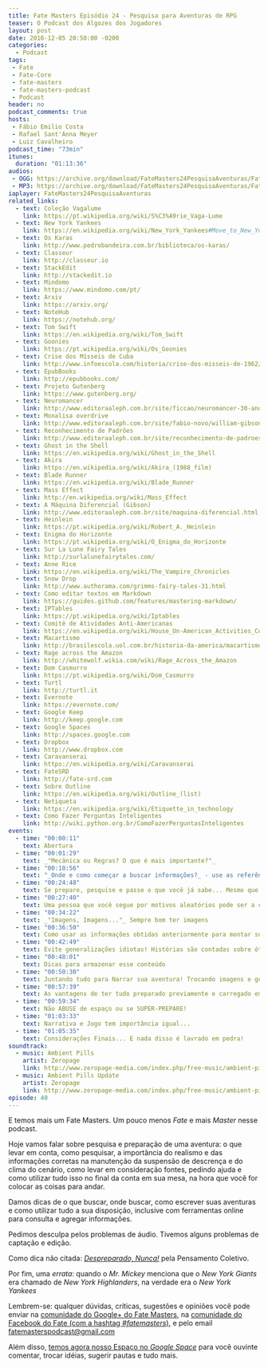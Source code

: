 ```yaml
---
title: Fate Masters Episódio 24 - Pesquisa para Aventuras de RPG
teaser: O Podcast dos Algozes dos Jogadores
layout: post
date: 2016-12-05 20:50:00 -0200
categories:
  - Podcast
tags:
 - Fate
 - Fate-Core
 - fate-masters
 - fate-masters-podcast
 - Podcast
header: no
podcast_comments: true 
hosts:
 - Fábio Emilio Costa
 - Rafael Sant'Anna Meyer
 - Luiz Cavalheiro
podcast_time: "73min"
itunes:
  duration: "01:13:36"
audios:
 - OGG: https://archive.org/download/FateMasters24PesquisaAventuras/FateMasters24-PesquisaAventuras.ogg 
 - MP3: https://archive.org/download/FateMasters24PesquisaAventuras/FateMasters24-PesquisaAventuras.mp3
iaplayer: FateMasters24PesquisaAventuras
related_links:
  - text: Coleção Vagalume
    link: https://pt.wikipedia.org/wiki/S%C3%A9rie_Vaga-Lume
  - text: New York Yankees
    link: https://en.wikipedia.org/wiki/New_York_Yankees#Move_to_New_York:_the_Highlanders_years_.281903.E2.80.931912.29
  - text: Os Karas
    link: http://www.pedrobandeira.com.br/biblioteca/os-karas/
  - text: Classeur
    link: http://classeur.io
  - text: StackEdit
    link: http://stackedit.io
  - text: Mindomo
    link: https://www.mindomo.com/pt/
  - text: Arxiv
    link: https://arxiv.org/
  - text: NoteHub
    link: https://notehub.org/
  - text: Tom Swift
    link: https://en.wikipedia.org/wiki/Tom_Swift
  - text: Goonies
    link: https://pt.wikipedia.org/wiki/Os_Goonies
  - text: Crise dos Mísseis de Cuba
    link: http://www.infoescola.com/historia/crise-dos-misseis-de-1962/
  - text: EpubBooks
    link: http://epubbooks.com/
  - text: Projeto Gutenberg
    link: https://www.gutenberg.org/
  - text: Neuromancer
    link: http://www.editoraaleph.com.br/site/ficcao/neuromancer-30-anos.html
  - text: Monalisa overdrive
    link: http://www.editoraaleph.com.br/site/fabio-novo/william-gibson/mona-lisa-overdrive.html
  - text: Reconhecimento de Padrões
    link: http://www.editoraaleph.com.br/site/reconhecimento-de-padroes.html
  - text: Ghost in the Shell
    link: https://en.wikipedia.org/wiki/Ghost_in_the_Shell
  - text: Akira
    link: https://en.wikipedia.org/wiki/Akira_(1988_film)
  - text: Blade Runner
    link: https://en.wikipedia.org/wiki/Blade_Runner
  - text: Mass Effect
    link: http://en.wikipedia.org/wiki/Mass_Effect
  - text: A Máquina Diferencial (Gibson)
    link: http://www.editoraaleph.com.br/site/maquina-diferencial.html
  - text: Heinlein
    link: https://pt.wikipedia.org/wiki/Robert_A._Heinlein
  - text: Enigma do Horizonte
    link: https://pt.wikipedia.org/wiki/O_Enigma_do_Horizonte
  - text: Sur La Lune Fairy Tales
    link: http://surlalunefairytales.com/
  - text: Anne Rice
    link: https://en.wikipedia.org/wiki/The_Vampire_Chronicles
  - text: Snow Drop 
    link: http://www.authorama.com/grimms-fairy-tales-31.html
  - text: Como editar textos em Markdown 
    link: https://guides.github.com/features/mastering-markdown/
  - text: IPTables
    link: https://pt.wikipedia.org/wiki/Iptables
  - text: Comitê de Atividades Anti-Americanas
    link: https://en.wikipedia.org/wiki/House_Un-American_Activities_Committee
  - text: Macartismo
    link: http://brasilescola.uol.com.br/historia-da-america/macartismo.htm
  - text: Rage across the Amazon
    link: http://whitewolf.wikia.com/wiki/Rage_Across_the_Amazon
  - text: Dom Casmurro
    link: https://pt.wikipedia.org/wiki/Dom_Casmurro
  - text: Turtl
    link: http://turtl.it
  - text: Evernote
    link: https://evernote.com/
  - text: Google Keep
    link: http://keep.google.com
  - text: Google Spaces
    link: http://spaces.google.com
  - text: Dropbox
    link: http://www.dropbox.com
  - text: Caravanserai
    link: https://en.wikipedia.org/wiki/Caravanserai
  - text: FateSRD
    link: http://fate-srd.com
  - text: Sobre Outline
    link: https://en.wikipedia.org/wiki/Outline_(list) 
  - text: Netiqueta
    link: https://en.wikipedia.org/wiki/Etiquette_in_technology
  - text: Como Fazer Perguntas Inteligentes
    link: http://wiki.python.org.br/ComoFazerPerguntasInteligentes
events:
  - time: "00:00:11"
    text: Abertura
  - time: "00:01:29"
    text: _"Mecânica ou Regras? O que é mais importante?"_
  - time: "00:10:56"
    text: "_Onde e como começar a buscar informações?_ - use as referências indicadas no seu cenário e procure fóruns adequados (com a etiqueta adequada)" 
  - time: "00:24:48"
    text: Se prepare, pesquise e passe o que você já sabe... Mesmo que seja apenas o que você obteve no Google
  - time: "00:27:40"
    text: Uma pessoa que você segue por motivos aleatórios pode ser a chave para obter informações!
  - time: "00:34:22"
    text: _"Imagens, Imagens..."_ Sempre bom ter imagens
  - time: "00:36:50"
    text: Como usar as informações obtidas anteriormente para montar suas aventuras
  - time: "00:42:49"
    text: Evite generalizações idiotas! Histórias são contadas sobre ótica e possuem viés!
  - time: "00:48:01"
    text: Dicas para armazenar esse conteúdo
  - time: "00:50:30"
    text: Juntando tudo para Narrar sua aventura! Trocando imagens e gerenciando informações de maneira tecnológica... E como isso não funciona em Horror.
  - time: "00:57:39"
    text: As vantagens de ter tudo preparado previamente e carregado em seu celular (ou pasta)
  - time: "00:59:34"
    text: Não ABUSE de espaço ou se SUPER-PREPARE!
  - time: "01:03:33"
    text: Narrativa e Jogo tem importância igual... 
  - time: "01:05:35"
    text: Considerações Finais... E nada disso é lavrado em pedra!
soundtrack:
  - music: Ambient Pills
    artist: Zeropage
    link: http://www.zeropage-media.com/index.php/free-music/ambient-pills
  - music: Ambient Pills Update
    artist: Zeropage
    link: http://www.zeropage-media.com/index.php/free-music/ambient-pills-update
episode: 40
---
```


E temos mais um Fate Masters. Um pouco menos _Fate_ e mais _Master_ nesse podcast.

Hoje vamos falar sobre pesquisa e preparação de uma aventura: o que levar em conta, como pesquisar, a importância do realismo e das informações corretas na manutenção da suspensão de descrença e do clima do cenário, como levar em consideração fontes, pedindo ajuda e como utilizar tudo isso no final da conta em sua mesa, na hora que você for colocar as coisas para andar. 

Damos dicas de o que buscar, onde buscar, como escrever suas aventuras e como utilizar tudo a sua disposição, inclusive com ferramentas online para consulta e agregar informações.

Pedimos desculpa pelos problemas de áudio. Tivemos alguns problemas de captação e edição.

Como dica não citada: [_Despreparado, Nunca!_](http://www.pensamentocoletivo.com.br/loja/r-p-g/despreparado-nunca/) pela Pensamento Coletivo.

Por fim, uma _errata_: quando o _Mr. Mickey_ menciona que o _New York Giants_ era chamado de _New York Highlanders_, na verdade era o _New York Yankees_

Lembrem-se: qualquer  dúvidas, críticas, sugestões  e opiniões você pode enviar na [comunidade do Google+ do Fate Masters][gplus], na [comunidade do Facebook do Fate (com a hashtag _#fatemasters_)][fb], e pelo email <fatemasterspodcast@gmail.com>

Além disso, [temos agora nosso Espaço no _Google Space_][spaces] para você ouvinte comentar, trocar idéias, sugerir pautas e tudo mais.

[gplus]: https://plus.google.com/communities/100913016060492249875
[fb]: https://www.facebook.com/groups/faterpgbrasil/
[spaces]: https://goo.gl/spaces/gFqsaUsaSJN1boHH9

